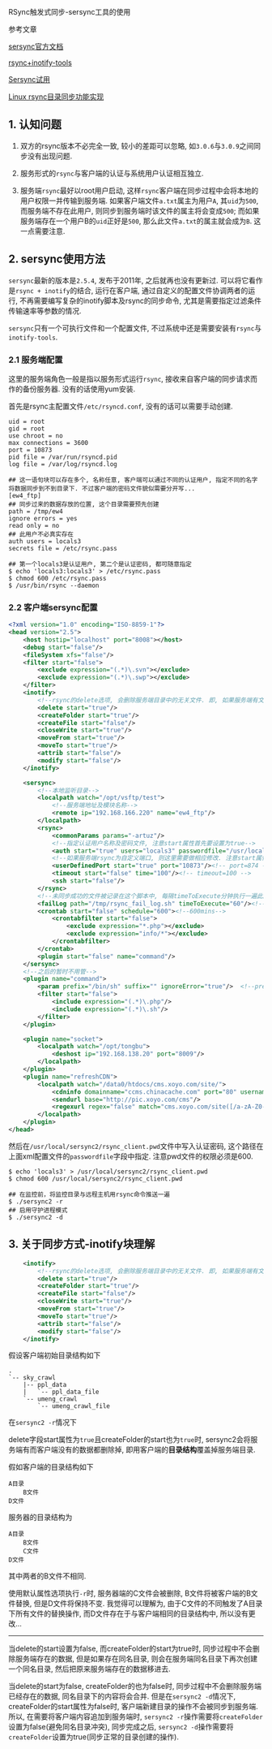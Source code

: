 RSync触发式同步-sersync工具的使用

参考文章

[sersync官方文档](https://code.google.com/archive/p/sersync/)

[rsync+inotify-tools](https://github.com/wsgzao/sersync)

[Sersync试用](https://my.oschina.net/guol/blog/120199)

[Linux rsync目录同步功能实现](http://blog.csdn.net/gnufre/article/details/6981091)

## 1. 认知问题

1. 双方的rsync版本不必完全一致, 较小的差距可以忽略, 如`3.0.6`与`3.0.9`之间同步没有出现问题.

2. 服务形式的`rsync`与客户端的认证与系统用户认证相互独立.

3. 服务端`rsync`最好以root用户启动, 这样`rsync`客户端在同步过程中会将本地的用户权限一并传输到服务端. 如果客户端文件`a.txt`属主为用户`A`, 其`uid`为`500`, 而服务端不存在此用户, 则同步到服务端时该文件的属主将会变成`500`; 而如果服务端存在一个用户B的`uid`正好是`500`, 那么此文件`a.txt`的属主就会成为`B`. 这一点需要注意.

## 2. sersync使用方法

`sersync`最新的版本是`2.5.4`, 发布于2011年, 之后就再也没有更新过. 可以将它看作是`rsync + inotify`的结合, 运行在客户端, 通过自定义的配置文件协调两者的运行, 不再需要编写复杂的inotify脚本及rsync的同步命令, 尤其是需要指定过滤条件传输速率等参数的情况.

`sersync`只有一个可执行文件和一个配置文件, 不过系统中还是需要安装有`rsync`与`inotify-tools`.

### 2.1 服务端配置

这里的服务端角色一般是指以服务形式运行`rsync`, 接收来自客户端的同步请求而作的备份服务器. 没有的话使用yum安装.

首先是rsync主配置文件`/etc/rsyncd.conf`, 没有的话可以需要手动创建.

```
uid = root
gid = root
use chroot = no 
max connections = 3600
port = 10873
pid file = /var/run/rsyncd.pid
log file = /var/log/rsyncd.log

## 这一语句块可以存在多个, 名称任意, 客户端可以通过不同的认证用户, 指定不同的名字将数据同步到不到目录下. 不过客户端的密码文件貌似需要分开写...
[ew4_ftp]
## 同步过来的数据存放的位置, 这个目录需要预先创建
path = /tmp/ew4
ignore errors = yes
read only = no
## 此用户不必真实存在
auth users = locals3
secrets file = /etc/rsync.pass
```

```
## 第一个locals3是认证用户, 第二个是认证密码, 都可随意指定
$ echo 'locals3:locals3' > /etc/rsync.pass
$ chmod 600 /etc/rsync.pass
$ /usr/bin/rsync --daemon
```

### 2.2 客户端sersync配置

```xml
<?xml version="1.0" encoding="ISO-8859-1"?>
<head version="2.5">
    <host hostip="localhost" port="8008"></host>
    <debug start="false"/>
    <fileSystem xfs="false"/>
    <filter start="false">
        <exclude expression="(.*)\.svn"></exclude>
        <exclude expression="(.*)\.swp"></exclude>
    </filter>
    <inotify>
        <!--rsync的delete选项, 会删除服务端目录中的无关文件. 即, 如果服务端有文件A, 而客户端没有, 那么在同步时会将服务端的文件A删除-->
        <delete start="true"/>
        <createFolder start="true"/>
        <createFile start="false"/>
        <closeWrite start="true"/>
        <moveFrom start="true"/>
        <moveTo start="true"/>
        <attrib start="false"/>
        <modify start="false"/>
    </inotify>

    <sersync>
        <!--本地监听目录-->
        <localpath watch="/opt/vsftp/test">
            <!--服务端地址及模块名称-->
            <remote ip="192.168.166.220" name="ew4_ftp"/>
        </localpath>
        <rsync>
            <commonParams params="-artuz"/>
            <!--指定认证用户名称及密码文件, 注意start属性首先要设置为true-->
            <auth start="true" users="locals3" passwordfile="/usr/local/sersync2/rsync_client.pwd"/>
            <!--如果服务端rsync为自定义端口, 则这里需要做相应修改. 注意start属性首先要设置为true-->
            <userDefinedPort start="true" port="10873"/><!-- port=874 -->
            <timeout start="false" time="100"/><!-- timeout=100 -->
            <ssh start="false"/>
        </rsync>
        <!--未同步成功的文件被记录在这个脚本中, 每隔timeToExecute分钟执行一遍此脚本, 如成功, 就将其从该脚本中删除-->
        <failLog path="/tmp/rsync_fail_log.sh" timeToExecute="60"/><!--default every 60mins execute once-->
        <crontab start="false" schedule="600"><!--600mins-->
            <crontabfilter start="false">
                <exclude expression="*.php"></exclude>
                <exclude expression="info/*"></exclude>
            </crontabfilter>
        </crontab>
        <plugin start="false" name="command"/>
    </sersync>
    <!--之后的暂时不用管-->
    <plugin name="command">
        <param prefix="/bin/sh" suffix="" ignoreError="true"/>  <!--prefix /opt/tongbu/mmm.sh suffix-->
        <filter start="false">
            <include expression="(.*)\.php"/>
            <include expression="(.*)\.sh"/>
        </filter>
    </plugin>

    <plugin name="socket">
        <localpath watch="/opt/tongbu">
            <deshost ip="192.168.138.20" port="8009"/>
        </localpath>
    </plugin>
    <plugin name="refreshCDN">
        <localpath watch="/data0/htdocs/cms.xoyo.com/site/">
            <cdninfo domainname="ccms.chinacache.com" port="80" username="xxxx" passwd="xxxx"/>
            <sendurl base="http://pic.xoyo.com/cms"/>
            <regexurl regex="false" match="cms.xoyo.com/site([/a-zA-Z0-9]*).xoyo.com/images"/>
        </localpath>
    </plugin>
</head>
```

然后在`/usr/local/sersync2/rsync_client.pwd`文件中写入认证密码, 这个路径在上面xml配置文件的`passwordfile`字段中指定. 注意pwd文件的权限必须是600.

```
$ echo 'locals3' > /usr/local/sersync2/rsync_client.pwd
$ chmod 600 /usr/local/sersync2/rsync_client.pwd
```


```
## 在监控前，将监控目录与远程主机用rsync命令推送一遍
$ ./sersync2 -r
## 启用守护进程模式
$ ./sersync2 -d
```

## 3. 关于同步方式-inotify块理解

```xml
    <inotify>
        <!--rsync的delete选项, 会删除服务端目录中的无关文件. 即, 如果服务端有文件A, 而客户端没有, 那么在同步时会将服务端的文件A删除-->
        <delete start="true"/>
        <createFolder start="true"/>
        <createFile start="false"/>
        <closeWrite start="true"/>
        <moveFrom start="true"/>
        <moveTo start="true"/>
        <attrib start="false"/>
        <modify start="false"/>
    </inotify>
```

假设客户端初始目录结构如下

```
.
`-- sky_crawl
    |-- ppl_data
    |   `-- ppl_data_file
    `-- umeng_crawl
        `-- umeng_crawl_file
```

在`sersync2 -r`情况下

delete字段start属性为`true`且createFolder的start也为`true`时, sersync2会将服务端有而客户端没有的数据都删除掉, 即用客户端的**目录结构**覆盖掉服务端目录. 

假如客户端的目录结构如下

```
A目录
    B文件
D文件
```

服务器的目录结构为

```
A目录
    B文件
    C文件
D文件
```

其中两者的B文件不相同.

使用默认属性选项执行`-r`时, 服务器端的C文件会被删除, B文件将被客户端的B文件替换, 但是D文件将保持不变. 我觉得可以理解为, 由于C文件的不同触发了A目录下所有文件的替换操作, 而D文件存在于与客户端相同的目录结构中, 所以没有更改...

------

当delete的start设置为false, 而createFolder的start为true时, 同步过程中不会删除服务端存在的数据, 但是如果存在同名目录, 则会在服务端同名目录下再次创建一个同名目录, 然后把原来服务端存在的数据移进去.

当delete的start为false, createFolder的也为false时, 同步过程中不会删除服务端已经存在的数据, 同名目录下的内容将会合并. 但是在`sersync2 -d`情况下, createFolder的start属性为false时, 客户端新建目录的操作不会被同步到服务端. 所以, 在需要将客户端内容追加到服务端时, `sersync2 -r`操作需要将`createFolder`设置为false(避免同名目录冲突), 同步完成之后, `sersync2 -d`操作需要将`createFolder`设置为true(同步正常的目录创建的操作).

<???>